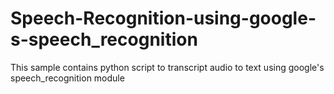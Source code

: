 # Speech-Recognition-using-google-s-speech_recognition
This sample contains python script to transcript audio to text using google's speech_recognition module
